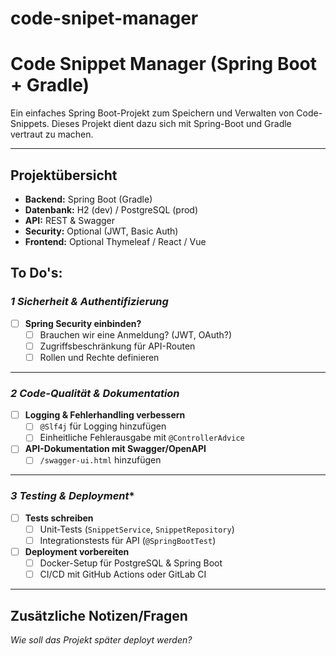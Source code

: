 # code-snipet-manager

# Code Snippet Manager (Spring Boot + Gradle)

Ein einfaches Spring Boot-Projekt zum Speichern und Verwalten von Code-Snippets. Dieses Projekt dient dazu sich mit Spring-Boot und Gradle vertraut zu machen.

---

##  Projektübersicht
- **Backend:** Spring Boot (Gradle)
- **Datenbank:** H2 (dev) / PostgreSQL (prod)
- **API:** REST & Swagger
- **Security:** Optional (JWT, Basic Auth)
- **Frontend:** Optional Thymeleaf / React / Vue


##  To Do's:


### *1 Sicherheit & Authentifizierung*
- [ ] **Spring Security einbinden?**
    - [ ] Brauchen wir eine Anmeldung? (JWT, OAuth?)
    - [ ] Zugriffsbeschränkung für API-Routen
    - [ ] Rollen und Rechte definieren

---

### *2 Code-Qualität & Dokumentation*
- [ ] **Logging & Fehlerhandling verbessern**
  - [ ] `@Slf4j` für Logging hinzufügen
  - [ ] Einheitliche Fehlerausgabe mit `@ControllerAdvice`

- [ ] **API-Dokumentation mit Swagger/OpenAPI**
  - [ ] `/swagger-ui.html` hinzufügen

---

### *3 Testing & Deployment**
- [ ] **Tests schreiben**
    - [ ] Unit-Tests (`SnippetService`, `SnippetRepository`)
    - [ ] Integrationstests für API (`@SpringBootTest`)

- [ ] **Deployment vorbereiten**
    - [ ] Docker-Setup für PostgreSQL & Spring Boot
    - [ ] CI/CD mit GitHub Actions oder GitLab CI

---


## **Zusätzliche Notizen/Fragen**
*Wie soll das Projekt später deployt werden?*